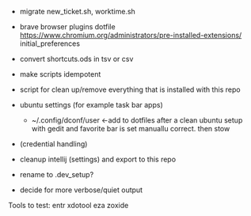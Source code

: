 - migrate new_ticket.sh, worktime.sh 

- brave browser plugins dotfile
    https://www.chromium.org/administrators/pre-installed-extensions/
    initial_preferences

- convert shortcuts.ods in tsv or csv

- make scripts idempotent

- script for clean up/remove everything that is installed with this repo

- ubuntu settings (for example task bar apps)
	- ~/.config/dconf/user  <-add to dotfiles after a clean ubuntu setup with gedit and favorite bar is set manuallu correct. then stow
- (credential handling)

- cleanup intellij (settings) and export to this repo

- rename to .dev_setup?

- decide for more verbose/quiet output

Tools to test:
entr xdotool eza zoxide
